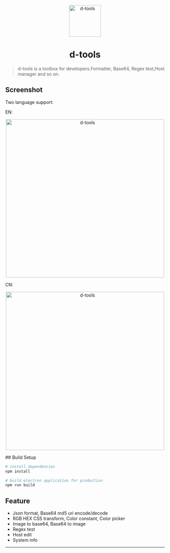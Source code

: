 <p align="center"><img src="http://liuhuihao.com/wp-content/uploads/2018/08/256x256.png" alt="d-tools" width="100" height="100"></p>

<h1 align="center">d-tools</h1>

> d-tools is a toolbox for developers.Formatter, Base64, Regex test,Host manager and so on.
## Screenshot
Two language support:

EN:
<p align="center">
<img src="https://github.com/geminate/d-tools/blob/master/blob/master/img/en-2.png" alt="d-tools" width="500" height="500">
</p>
CN:
<p align="center">
<img src="https://github.com/geminate/d-tools/blob/master/blob/master/img/cn-2.png" alt="d-tools" width="500" height="500">
</p>
## Build Setup

``` bash
# install dependencies
npm install

# build electron application for production
npm run build
```

## Feature

* Json format, Base64 md5 uri encode/decode
* RGB HEX CSS transform, Color constant, Color picker
* Image to base64, Base64 to image
* Regex test
* Host edit
* System info

---